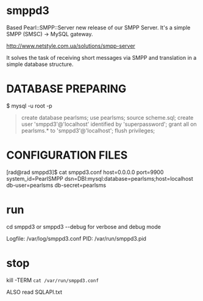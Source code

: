 smppd3
======

Based Pearl::SMPP::Server new release of our SMPP Server.
It's a simple SMPP (SMSC) -> MySQL gateway.

http://www.netstyle.com.ua/solutions/smpp-server

It solves the task of receiving short messages via SMPP and translation in a simple database structure.


DATABASE PREPARING
==================

 $ mysql -u root -p
 > create database pearlsms;
 > use pearlsms;
 > source scheme.sql;
 > create user 'smppd3'@'localhost' identified by 'superpassword';
 > grant all on pearlsms.\* to 'smppd3'@'localhost';
 > flush privileges;


CONFIGURATION FILES
===================
[rad@rad smppd3]$ cat smppd3.conf
host=0.0.0.0
port=9900
system_id=PearlSMPP
dsn=DBI:mysql:database=pearlsms;host=localhost
db-user=pearlsms
db-secret=pearlsms

run
===

cd <where smppd3.conf located>
smppd3
or smppd3 --debug for verbose and debug mode

Logfile: /var/log/smppd3.conf
PID: /var/run/smppd3.pid

stop
====

kill -TERM `cat /var/run/smppd3.conf`

ALSO read SQLAPI.txt
